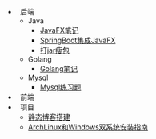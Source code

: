 - &nbsp;&nbsp;后端
  - Java
    - [JavaFX笔记](md/back-end/java/JavaFX笔记.md)
    - [SpringBoot集成JavaFX](md/back-end/java/SpringBoot集成JavaFX.md)
    - [打jar瘦包](md/back-end/java/打jar瘦包.md)
  - Golang
    - [Golang笔记](md/back-end/golang/Golang笔记.md)
  - Mysql
    - [Mysql练习题](md/back-end/mysql/Mysql练习题.md)
- &nbsp;&nbsp;前端
- &nbsp;&nbsp;项目
  - [静态博客搭建](md/project/静态博客搭建.md)
  - [ArchLinux和Windows双系统安装指南](md/project/ArchLinux和Windows双系统安装指南.md)